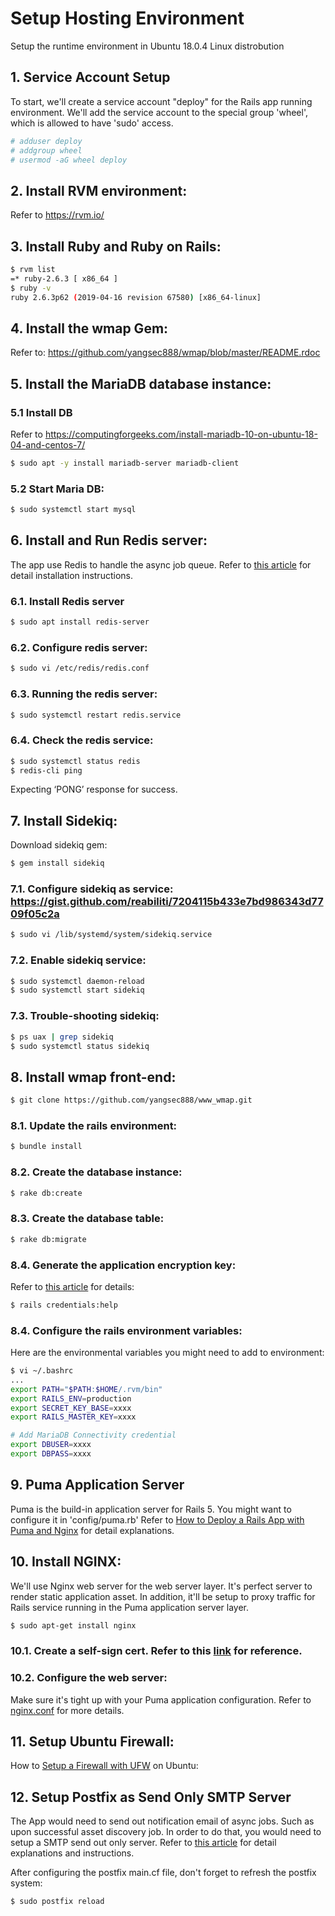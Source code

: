 # Setup Hosting Environment
Setup the runtime environment in Ubuntu 18.0.4 Linux distrobution

## 1. Service Account Setup
To start, we'll create a service account "deploy" for the Rails app running environment. We'll add the service account to the special group 'wheel', which is allowed to have 'sudo' access. 
```sh
# adduser deploy
# addgroup wheel
# usermod -aG wheel deploy
```

## 2. Install RVM environment:
Refer to https://rvm.io/

## 3. Install Ruby and Ruby on Rails:
```sh
$ rvm list
=* ruby-2.6.3 [ x86_64 ]
$ ruby -v
ruby 2.6.3p62 (2019-04-16 revision 67580) [x86_64-linux]
```

## 4.  Install the wmap Gem:
Refer to: https://github.com/yangsec888/wmap/blob/master/README.rdoc  

## 5.  Install the MariaDB database instance:
### 5.1 Install DB
Refer to https://computingforgeeks.com/install-mariadb-10-on-ubuntu-18-04-and-centos-7/
```sh
$ sudo apt -y install mariadb-server mariadb-client
```
### 5.2 Start Maria DB:
```sh
$ sudo systemctl start mysql
```

## 6. Install and Run Redis server:
The app use Redis to handle the async job queue. Refer to [this article](https://www.digitalocean.com/community/tutorials/how-to-install-and-secure-redis-on-ubuntu-18-04) for detail installation instructions.

### 6.1. Install Redis server
```sh
$ sudo apt install redis-server
```

### 6.2. Configure redis server:
```sh
$ sudo vi /etc/redis/redis.conf
```

### 6.3. Running the redis server:
```sh
$ sudo systemctl restart redis.service
```

### 6.4. Check the redis service:
```sh
$ sudo systemctl status redis
$ redis-cli ping    
```
Expecting ‘PONG’ response for success.

## 7. Install Sidekiq:
Download sidekiq gem:
```sh
$ gem install sidekiq
```

### 7.1. Configure sidekiq as service: https://gist.github.com/reabiliti/7204115b433e7bd986343d7709f05c2a
```sh
$ sudo vi /lib/systemd/system/sidekiq.service
```

### 7.2. Enable sidekiq service:
```sh
$ sudo systemctl daemon-reload
$ sudo systemctl start sidekiq
```

### 7.3. Trouble-shooting sidekiq:
```sh
$ ps uax | grep sidekiq
$ sudo systemctl status sidekiq
```

## 8. Install wmap front-end:
```sh
$ git clone https://github.com/yangsec888/www_wmap.git
```

### 8.1. Update the rails environment:
```sh
$ bundle install
```

### 8.2. Create the database instance:
```sh
$ rake db:create
```

### 8.3. Create the database table:
```sh
$ rake db:migrate
```

### 8.4. Generate the application encryption key:
Refer to [this article](https://github.com/rails/rails/blob/master/railties/lib/rails/commands/credentials/USAGE) for details:
```sh
$ rails credentials:help
```

### 8.4. Configure the rails environment variables:
Here are the environmental variables you might need to add to environment:
```sh
$ vi ~/.bashrc
...
export PATH="$PATH:$HOME/.rvm/bin"
export RAILS_ENV=production
export SECRET_KEY_BASE=xxxx
export RAILS_MASTER_KEY=xxxx

# Add MariaDB Connectivity credential
export DBUSER=xxxx
export DBPASS=xxxx
```

## 9. Puma Application Server
Puma is the build-in application server for Rails 5. You might want to configure it in 'config/puma.rb'
Refer to [How to Deploy a Rails App with Puma and Nginx](https://www.digitalocean.com/community/tutorials/how-to-deploy-a-rails-app-with-puma-and-nginx-on-ubuntu-14-04) for  detail explanations.

## 10. Install NGINX:
We'll use Nginx web server for the web server layer. It's perfect server to render static application asset. In addition, it'll be setup to proxy traffic for Rails service running in the Puma application server layer.

```sh
$ sudo apt-get install nginx
```

### 10.1. Create a self-sign cert. Refer to this [link](https://www.humankode.com/ssl/create-a-selfsigned-certificate-for-nginx-in-5-minutes) for reference.

### 10.2. Configure the web server:
Make sure it's tight up with your Puma application configuration. Refer to [nginx.conf](/config/nginx.conf) for more details.


## 11. Setup Ubuntu Firewall:
How to [Setup a Firewall with UFW](https://www.digitalocean.com/community/tutorials/how-to-set-up-a-firewall-with-ufw-on-ubuntu-18-04) on Ubuntu:


## 12. Setup Postfix as Send Only SMTP Server
The App would need to send out notification email of async jobs. Such as upon successful asset discovery job. In order to do that, you would need to setup a SMTP send out only server.
Refer to [this article](https://www.digitalocean.com/community/tutorials/how-to-install-and-configure-postfix-as-a-send-only-smtp-server-on-debian-10) for detail explanations and instructions.

After configuring the postfix main.cf file, don't forget to refresh the postfix system:
```sh
$ sudo postfix reload
```
